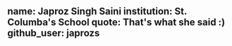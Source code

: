 name: Japroz Singh Saini
institution: St. Columba's School
quote: That's what she said :)
github_user: japrozs
---
